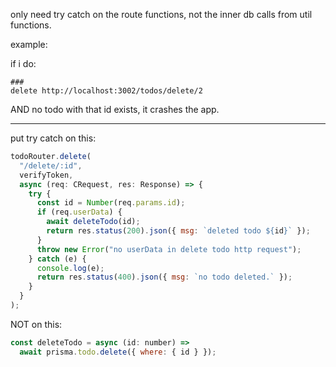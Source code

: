 only need try catch on the route functions, not the inner db calls from util functions.

example:

if i do:

```
###
delete http://localhost:3002/todos/delete/2
```

AND no todo with that id exists, it crashes the app.

---

put try catch on this:

```js
todoRouter.delete(
  "/delete/:id",
  verifyToken,
  async (req: CRequest, res: Response) => {
    try {
      const id = Number(req.params.id);
      if (req.userData) {
        await deleteTodo(id);
        return res.status(200).json({ msg: `deleted todo ${id}` });
      }
      throw new Error("no userData in delete todo http request");
    } catch (e) {
      console.log(e);
      return res.status(400).json({ msg: `no todo deleted.` });
    }
  }
);
```

NOT on this:

```js
const deleteTodo = async (id: number) =>
  await prisma.todo.delete({ where: { id } });
```
